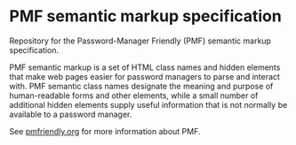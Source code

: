 # PMF semantic markup specification

Repository for the Password-Manager Friendly (PMF) semantic markup
specification.

PMF semantic markup is a set of HTML class names and hidden elements that make
web pages easier for password managers to parse and interact with. PMF semantic
class names designate the meaning and purpose of human-readable forms and other
elements, while a small number of additional hidden elements supply useful
information that is not normally be available to a password manager.

See [pmfriendly.org][1] for more information about PMF.

[1]: pmfriendly.org "The PMF website"
